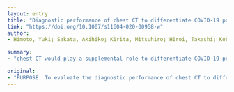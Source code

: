 ```yaml
---
layout: entry
title: "Diagnostic performance of chest CT to differentiate COVID-19 pneumonia in non-high-epidemic area in Japan"
link: "https://doi.org/10.1007/s11604-020-00958-w"
author:
- Himoto, Yuki; Sakata, Akihiko; Kirita, Mitsuhiro; Hiroi, Takashi; Kobayashi, Ken-Ichiro; Kubo, Kenji; Kim, Hyunjin; Nishimoto, Azusa; Maeda, Chikara; Kawamura, Akira; Komiya, Nobuhiro; Umeoka, Shigeaki

summary:
- "chest CT would play a supplemental role to differentiate COVID-19 pneumonia from other respiratory diseases presenting with similar symptoms in a clinical setting. Six patients confirmed the disease by real-time reverse-transcription polymerase chain reaction (RT-PCR) and 15 patients proved uninfected. The five CT criteria showed moderate to excellent diagnostic performance with area under the curves ranging 0.77-0.88 for R1 and 0.78-0.92 for R2."

original:
- "PURPOSE: To evaluate the diagnostic performance of chest CT to differentiate coronavirus disease 2019 (COVID-19) pneumonia in non-high-epidemic area in Japan. MATERIALS AND METHODS: This retrospective study included 21 patients clinically suspected COVID-19 pneumonia and underwent chest CT more than 3 days after the symptom onset: six patients confirmed COVID-19 pneumonia by real-time reverse-transcription polymerase chain reaction (RT-PCR) and 15 patients proved uninfected. Using a Likert scale and its receiver operating characteristic curve analysis, two radiologists (R1/R2) evaluated the diagnostic performance of the five CT criteria: (1) ground glass opacity (GGO)-predominant lesions, (2) GGO- and peripheral-predominant lesions, (3) bilateral GGO-predominant lesions; (4) bilateral GGO- and peripheral-predominant lesions, and (5) bilateral GGO- and peripheral-predominant lesions without nodules, airway abnormalities, pleural effusion, and mediastinal lymphadenopathy. RESULTS: All patients confirmed COVID-19 pneumonia had bilateral GGO- and peripheral-predominant lesions without airway abnormalities, mediastinal lymphadenopathy, and pleural effusion. The five CT criteria showed moderate to excellent diagnostic performance with area under the curves (AUCs) ranging 0.77-0.88 for R1 and 0.78-0.92 for R2. The criterion (e) showed the highest AUC. CONCLUSION: Chest CT would play a supplemental role to differentiate COVID-19 pneumonia from other respiratory diseases presenting with similar symptoms in a clinical setting."
---
```


